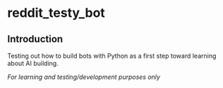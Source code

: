 # reddit_testy_bot

## Introduction
Testing out how to build bots with Python as a first step toward learning about AI building.

*For learning and testing/development purposes only*

